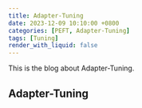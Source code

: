 ```yaml
---
title: Adapter-Tuning
date: 2023-12-09 10:10:00 +0800
categories: [PEFT, Adapter-Tuning]
tags: [Tuning]
render_with_liquid: false
---
```


This is the blog about Adapter-Tuning.

## Adapter-Tuning
